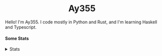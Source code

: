 <h1 align="center"><b>Ay355</b></h1>


Hello! I'm Ay355. I code mostly in Python and Rust, and I'm learning Haskell and Typescript.


#### Some Stats


<details>
<summary>Stats</summary>
<br>
 
<a href="https://github.com/Ay-355">
 <img align="center" src="https://github-readme-stats.vercel.app/api?username=Ay-355&theme=tokyonight&show_icons=true&count_private=true&hide_border=true" />
</a><a href="https://github.com/Ay-355">
  <img align="center" src="https://github-readme-stats.vercel.app/api/top-langs/?username=Ay-355&hide=toml,yaml,cmake&layout=compact&langs_count=8&theme=tokyonight&hide_border=true" />
</a>

 
&nbsp; <!-- Space character to put some space between the different stat types. -->

 
<!--START_SECTION:waka-->
![Code Time](http://img.shields.io/badge/Code%20Time-0%20secs-blue)

**🐱 My GitHub Data** 

> 🏆 74 Contributions in the Year 2022
 > 
> 📦 1.3 kB Used in GitHub's Storage 
 > 
> 🚫 Not Opted to Hire
 > 
> 📜 11 Public Repositories 
 > 
> 🔑 3 Private Repositories  
 > 
**I'm a Night 🦉** 

```text
🌞 Morning    27 commits     ██░░░░░░░░░░░░░░░░░░░░░░░   8.31% 
🌆 Daytime    129 commits    ██████████░░░░░░░░░░░░░░░   39.69% 
🌃 Evening    161 commits    ████████████░░░░░░░░░░░░░   49.54% 
🌙 Night      8 commits      ░░░░░░░░░░░░░░░░░░░░░░░░░   2.46%

```
📅 **I'm Most Productive on Monday** 

```text
Monday       58 commits     ████░░░░░░░░░░░░░░░░░░░░░   17.85% 
Tuesday      48 commits     ███░░░░░░░░░░░░░░░░░░░░░░   14.77% 
Wednesday    42 commits     ███░░░░░░░░░░░░░░░░░░░░░░   12.92% 
Thursday     48 commits     ███░░░░░░░░░░░░░░░░░░░░░░   14.77% 
Friday       48 commits     ███░░░░░░░░░░░░░░░░░░░░░░   14.77% 
Saturday     49 commits     ███░░░░░░░░░░░░░░░░░░░░░░   15.08% 
Sunday       32 commits     ██░░░░░░░░░░░░░░░░░░░░░░░   9.85%

```


📊 **This Week I Spent My Time On** 

```text
💬 Programming Languages: 
No Activity Tracked This Week

🔥 Editors: 
No Activity Tracked This Week

🐱‍💻 Projects: 
No Activity Tracked This Week

💻 Operating System: 
No Activity Tracked This Week

```

**I Mostly Code in Python** 

```text
Python                   8 repos             ██████████████████░░░░░░░   72.73% 
HTML                     1 repo              ██░░░░░░░░░░░░░░░░░░░░░░░   9.09% 
C++                      1 repo              ██░░░░░░░░░░░░░░░░░░░░░░░   9.09% 
Rust                     1 repo              ██░░░░░░░░░░░░░░░░░░░░░░░   9.09%

```



 Last Updated on 30/06/2022 13:14:18 UTC
<!--END_SECTION:waka-->
</details>
